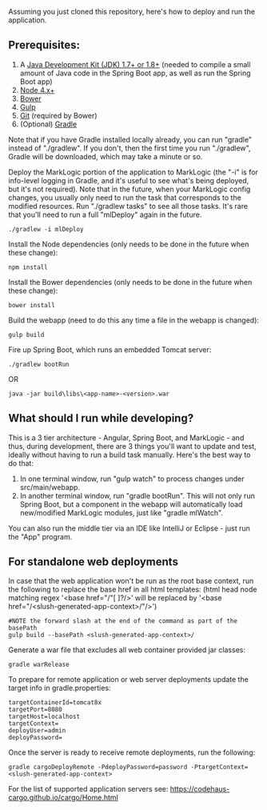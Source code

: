 Assuming you just cloned this repository, here's how to deploy and run the application. 

## Prerequisites:

1. A [Java Development Kit (JDK) 1.7+ or 1.8+](http://www.oracle.com/technetwork/java/javase/downloads/index.html) (needed to compile a small amount of Java code in the Spring Boot app, as well as run the Spring Boot app)
1. [Node 4.x+](https://nodejs.org/en/download/)
1. [Bower](https://www.npmjs.com/package/bower)
1. [Gulp](https://www.npmjs.com/package/gulp)
1. [Git](https://git-scm.com/downloads) (required by Bower)
1. (Optional) [Gradle](http://gradle.org/gradle-download/)

Note that if you have Gradle installed locally already, you can run "gradle" instead of "./gradlew". 
If you don't, then the first time you run "./gradlew", Gradle will be downloaded, which may take a 
minute or so.

Deploy the MarkLogic portion of the application to MarkLogic (the "-i" is for info-level logging in Gradle, and
it's useful to see what's being deployed, but it's not required). Note that in the future, when your
MarkLogic config changes, you usually only need to run the task that corresponds to the modified resources.
Run "./gradlew tasks" to see all those tasks. It's rare that you'll need to run a full "mlDeploy" again in
the future.

    ./gradlew -i mlDeploy
    
Install the Node dependencies (only needs to be done in the future when these change):

    npm install

Install the Bower dependencies (only needs to be done in the future when these change):

    bower install

Build the webapp (need to do this any time a file in the webapp is changed):

    gulp build

Fire up Spring Boot, which runs an embedded Tomcat server:

    ./gradlew bootRun
  OR
    
    java -jar build\libs\<app-name>-<version>.war
    
## What should I run while developing?

This is a 3 tier architecture - Angular, Spring Boot, and MarkLogic - and thus, during development, 
there are 3 things you'll want to update and test, ideally without having to run a build task manually. 
Here's the best way to do that:

1. In one terminal window, run "gulp watch" to process changes under src/main/webapp.
2. In another terminal window, run "gradle bootRun". This will not only run Spring Boot, but a component in the webapp 
will automatically load new/modified MarkLogic modules, just like "gradle mlWatch". 

You can also run the middle tier via an IDE like IntelliJ or Eclipse - just run the "App" program.

## For standalone web deployments 

In case that the web application won't be run as the root base context, run the following to replace the base href 
in all html templates: 
(html head node matching regex '<base href="/"[ ]?/>' will be replaced by '\<base href="/\<slush-generated-app-context\>/"/>')

    #NOTE the forward slash at the end of the command as part of the basePath
    gulp build --basePath <slush-generated-app-context>/

Generate a war file that excludes all web container provided jar classes:

    gradle warRelease
     
To prepare for remote application or web server deployments update the target info in gradle.properties:

    targetContainerId=tomcat8x    
    targetPort=8080    
    targetHost=localhost      
    targetContext=    
    deployUser=admin      
    deployPassword=

Once the server is ready to receive remote deployments, run the following:

    gradle cargoDeployRemote -PdeployPassword=password -PtargetContext=<slush-generated-app-context>
    
For the list of supported application servers see: https://codehaus-cargo.github.io/cargo/Home.html   

